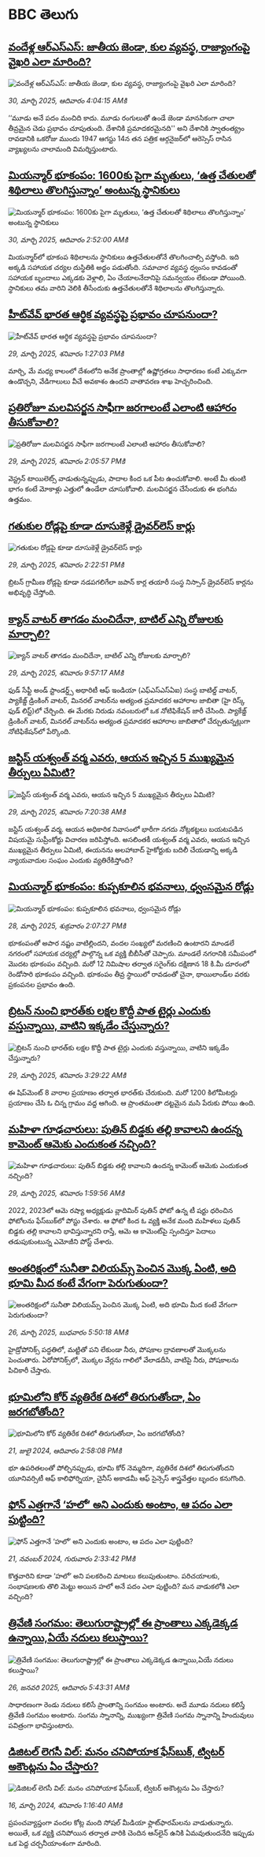 # BBC తెలుగు## [వందేళ్ల ఆర్‌ఎస్‌ఎస్: జాతీయ జెండా, కుల వ్యవస్థ, రాజ్యాంగంపై వైఖరి ఎలా మారింది?](https://www.bbc.com/telugu/articles/c93n3k4233ko?at_campaign=githubrss)![వందేళ్ల ఆర్‌ఎస్‌ఎస్: జాతీయ జెండా, కుల వ్యవస్థ, రాజ్యాంగంపై వైఖరి ఎలా మారింది?](https://ichef.bbci.co.uk/ace/standard/240/cpsprodpb/0d92/live/9f3e6d40-0c9e-11f0-ac9f-c37d6fd89579.jpg)_30, మార్చి 2025, ఆదివారం 4:04:15 AMకి_‘‘మూడు అనే పదం మంచిది కాదు. మూడు రంగులుతో ఉండే జెండా మానసికంగా చాలా తీవ్రమైన చెడు ప్రభావం చూపుతుంది. దేశానికి ప్రమాదకరమైనది''  అని దేశానికి స్వాతంత్య్రం రావడానికి ఒకరోజు ముందు 1947 ఆగస్టు 14న తన పత్రిక ఆర్గనైజర్‌లో ఆరెస్సెస్ రాసిన వ్యాఖ్యలను చాలామంది విమర్శిస్తుంటారు.## [మియన్మార్ భూకంపం: 1600కు పైగా మృతులు, ‘ఉత్త చేతులతో శిథిలాలు తొలగిస్తున్నాం’ అంటున్న స్థానికులు](https://www.bbc.com/telugu/articles/cd7v3dx7px9o?at_campaign=githubrss)![మియన్మార్ భూకంపం: 1600కు పైగా మృతులు, ‘ఉత్త చేతులతో శిథిలాలు తొలగిస్తున్నాం’ అంటున్న స్థానికులు](https://ichef.bbci.co.uk/ace/standard/240/cpsprodpb/8641/live/936c9610-0d05-11f0-ac9f-c37d6fd89579.jpg)_30, మార్చి 2025, ఆదివారం 2:52:00 AMకి_మియన్మార్‌లో భూకంప శిథిలాలను స్థానికులు ఉత్తచేతులతోనే తొలగించాల్సి వస్తోంది. ఇది అక్కడి సహాయక చర్యల దుస్థితికి అద్దం పడుతోంది. సమాచార వ్యవస్థ ధ్వంసం కావడంతో సహాయక బృందాలు ఎక్కడకు వెళ్లాలి, ఏం చేయాలనేదానిపై సమన్వయం లేకుండా పోయింది.  స్థానికులు తమ వారిని వెలికి తీసేందుకు ఉత్తచేతులతోనే శిథిలాలను తొలగిస్తున్నారు.## [హీట్‌వేవ్ భారత ఆర్థిక వ్యవస్థపై ప్రభావం చూపనుందా? ](https://www.bbc.com/telugu/articles/cn049r13kjzo?at_campaign=githubrss)![హీట్‌వేవ్ భారత ఆర్థిక వ్యవస్థపై ప్రభావం చూపనుందా? ](https://ichef.bbci.co.uk/ace/standard/240/cpsprodpb/ceec/live/3d252a50-0c9d-11f0-ab49-f3f2440ca034.jpg)_29, మార్చి 2025, శనివారం 1:27:03 PMకి_మార్చి, మే మధ్య కాలంలో దేశంలోని అనేక ప్రాంతాల్లో ఉష్ణోగ్రతలు సాధారణం కంటే ఎక్కువగా ఉండొచ్చని, వేడిగాలులు వీచే అవకాశం ఉందని వాతావరణ శాఖ హెచ్చరించింది.## [ప్రతిరోజూ మలవిసర్జన సాఫీగా జరగాలంటే ఎలాంటి ఆహారం తీసుకోవాలి?](https://www.bbc.com/telugu/articles/cp8v8607j7yo?at_campaign=githubrss)![ప్రతిరోజూ మలవిసర్జన సాఫీగా జరగాలంటే ఎలాంటి ఆహారం తీసుకోవాలి?](https://ichef.bbci.co.uk/ace/standard/240/cpsprodpb/52dc/live/aed5be40-0bf2-11f0-ac9f-c37d6fd89579.jpg)_29, మార్చి 2025, శనివారం 2:05:57 PMకి_వెస్ట్రన్ టాయిలెట్స్ వాడుతున్నప్పుడు, పాదాల కింద ఒక పీట ఉంచుకోవాలి. అంటే మీ తుంటి భాగం కంటే మోకాళ్లు ఎత్తులో ఉండేలా చూసుకోవాలి. మలవిసర్జన చేసేందుకు ఈ భంగిమ ఉత్తమం.## [గతుకుల రోడ్లపై కూడా దూసుకెళ్లే డ్రైవర్‌లెస్ కార్లు](https://www.bbc.com/telugu/articles/c79892wj29do?at_campaign=githubrss)![గతుకుల రోడ్లపై కూడా దూసుకెళ్లే డ్రైవర్‌లెస్ కార్లు](https://ichef.bbci.co.uk/ace/standard/240/cpsprodpb/abd1/live/f3ffec00-0ca8-11f0-b234-07dc7691c360.jpg)_29, మార్చి 2025, శనివారం 2:22:51 PMకి_బ్రిటన్ గ్రామీణ రోడ్లపై కూడా నడపగలిగేలా జపాన్ కార్ల తయారీ సంస్థ నిస్సాన్ డ్రైవర్‌లెస్ కార్లను అభివృద్ధి చేస్తోంది.## [క్యాన్ వాటర్ తాగడం మంచిదేనా, బాటిల్ ఎన్ని రోజులకు మార్చాలి? ](https://www.bbc.com/telugu/articles/c337gy756gmo?at_campaign=githubrss)![క్యాన్ వాటర్ తాగడం మంచిదేనా, బాటిల్ ఎన్ని రోజులకు మార్చాలి? ](https://ichef.bbci.co.uk/ace/standard/240/cpsprodpb/6d4e/live/a9a1e1b0-0b16-11f0-97d3-37df2b293ed1.jpg)_29, మార్చి 2025, శనివారం 9:57:17 AMకి_ఫుడ్ సేఫ్టీ అండ్ స్టాండర్డ్స్ అథారిటీ ఆఫ్ ఇండియా (ఎఫ్ఎస్ఎస్ఏఐ) సంస్థ బాటిల్డ్ వాటర్, ప్యాకేజ్డ్ డ్రింకింగ్ వాటర్, మినరల్ వాటర్‌ను అత్యంత ప్రమాదకర ఆహారాల జాబితా (హై రిస్క్ ఫుడ్ లిస్ట్)లో చేర్చింది. ఈ మేరకు నిరుడు నవంబరులో ఒక నోటిఫికేషన్ జారీ చేసింది. ప్యాకేజ్డ్ డ్రింకింగ్ వాటర్, మినరల్ వాటర్‌ను అత్యంత ప్రమాదకర ఆహారాల జాబితాలో చేర్చుతున్నట్లుగా నోటిఫికేషన్‌లో పేర్కొంది.## [జస్టిస్ యశ్వంత్ వర్మ ఎవరు, ఆయన ఇచ్చిన 5 ముఖ్యమైన తీర్పులు ఏమిటి? ](https://www.bbc.com/telugu/articles/cddy1j0lrg6o?at_campaign=githubrss)![జస్టిస్ యశ్వంత్ వర్మ ఎవరు, ఆయన ఇచ్చిన 5 ముఖ్యమైన తీర్పులు ఏమిటి? ](https://ichef.bbci.co.uk/ace/standard/240/cpsprodpb/462b/live/f75650d0-0b25-11f0-97d3-37df2b293ed1.jpg)_29, మార్చి 2025, శనివారం 7:20:38 AMకి_జస్టిస్ యశ్వంత్ వర్మ. ఆయన అధికారిక నివాసంలో భారీగా నగదు నోట్లకట్టలు బయటపడిన విషయమై సుప్రీంకోర్టు విచారణ జరిపిస్తోంది. అసలింతకీ యశ్వంత్ వర్మ ఎవరు, ఆయన ఇచ్చిన ముఖ్యమైన తీర్పులు ఏమిటి, ఈయనను అలహాబాద్ హైకోర్టుకు బదిలీ చేయడాన్ని అక్కడి న్యాయవాదుల సంఘం ఎందుకు వ్యతిరేకిస్తోంది?## [మియన్మార్ భూకంపం: కుప్పకూలిన భవనాలు, ధ్వంసమైన రోడ్లు](https://www.bbc.com/telugu/articles/ckg8grg0zwlo?at_campaign=githubrss)![మియన్మార్ భూకంపం: కుప్పకూలిన భవనాలు, ధ్వంసమైన రోడ్లు](https://ichef.bbci.co.uk/ace/standard/240/cpsprodpb/f0b5/live/75a3ddf0-0bf2-11f0-ba12-8d27eb561761.jpg)_28, మార్చి 2025, శుక్రవారం 2:07:27 PMకి_భూకంపంతో అపార నష్టం వాటిల్లిందని, వందల సంఖ్యలో మరణించి ఉంటారని మాండలే నగరంలో సహాయక చర్యల్లో పాల్గొన్న ఒక వ్యక్తి బీబీసీతో చెప్పారు. మాండలే నగరానికి సమీపంలో మొదట భూకంపం వచ్చింది. మరో 12 నిమిషాల తర్వాత సగైంగ్‌కు దక్షిణాన 18 కి.మీ దూరంలో రెండోసారి భూకంపం వచ్చింది. భూకంపం తీవ్ర స్థాయిలో రావడంతో చైనా, థాయిలాండ్‌ల వరకు ప్రకంపనల ప్రభావం ఉంది.## [బ్రిటన్ నుంచి భారత్‌కు లక్షల కొద్దీ పాత టైర్లు ఎందుకు వస్తున్నాయి, వాటిని ఇక్కడేం చేస్తున్నారు? ](https://www.bbc.com/telugu/articles/cy4l913w812o?at_campaign=githubrss)![బ్రిటన్ నుంచి భారత్‌కు లక్షల కొద్దీ పాత టైర్లు ఎందుకు వస్తున్నాయి, వాటిని ఇక్కడేం చేస్తున్నారు? ](https://ichef.bbci.co.uk/ace/standard/240/cpsprodpb/adba/live/39306c40-0af7-11f0-94d4-6f954f5dcfa3.jpg)_29, మార్చి 2025, శనివారం 3:29:22 AMకి_ఈ షిప్‌మెంట్‌ 8 వారాల ప్రయాణం తర్వాత భారత్‌కు చేరుకుంది. మరో 1200 కిలోమీటర్లు ప్రయాణం చేసి ఓ చిన్న గ్రామం వద్ద ఆగింది. ఆ ప్రాంతమంతా దట్టమైన మసి పేరుకు పోయి ఉంది.## [మహిళా గూఢచారులు: పుతిన్ బిడ్డకు తల్లి కావాలని ఉందన్న కామెంట్ ఆమెకు ఎందుకంత నచ్చింది?](https://www.bbc.com/telugu/articles/c8e7zee2029o?at_campaign=githubrss)![మహిళా గూఢచారులు: పుతిన్ బిడ్డకు తల్లి కావాలని ఉందన్న కామెంట్ ఆమెకు ఎందుకంత నచ్చింది?](https://ichef.bbci.co.uk/ace/standard/240/cpsprodpb/960e/live/e4839e20-0a14-11f0-97d3-37df2b293ed1.jpg)_29, మార్చి 2025, శనివారం 1:59:56 AMకి_2022, 2023లో ఆమె రష్యా అధ్యక్షుడు వ్లాదిమిర్ పుతిన్ ఫోటో ఉన్న టీ షర్టు ధరించిన ఫోటోలను ఫేస్‌బుక్‌లో పోస్టు చేశారు.  ఆ ఫోటో కింద ఓ వ్యక్తి అనేక మంది మహిళలు పుతిన్‌ బిడ్డకు తల్లి కావాలని భావిస్తున్నారని రాస్తే, ఆమె ఆ కామెంట్‌పై స్పందిస్తూ పెదాలు తడుపుకుంటున్న ఎమోజీని పోస్ట్ చేశారు.## [అంతరిక్షంలో సునీతా విలియమ్స్ పెంచిన మొక్క ఏంటి, అది భూమి మీద కంటే వేగంగా పెరుగుతుందా?](https://www.bbc.com/telugu/articles/c1mn43gmj39o?at_campaign=githubrss)![అంతరిక్షంలో సునీతా విలియమ్స్ పెంచిన మొక్క ఏంటి, అది భూమి మీద కంటే వేగంగా పెరుగుతుందా?](https://ichef.bbci.co.uk/ace/standard/240/cpsprodpb/931a/live/71e4f570-0966-11f0-94d4-6f954f5dcfa3.jpg)_26, మార్చి 2025, బుధవారం 5:50:18 AMకి_హైడ్రోపోనిక్స్‌ పద్ధతిలో, మట్టితో పని లేకుండా నీరు, పోషకాల ద్రావణాలతో మొక్కలను పెంచుతారు. ఏరోపోనిక్స్‌లో, మొక్కల వేర్లను గాలిలో వేలాడదీసి, వాటిపై నీరు, పోషకాలను పిచికారీ చేస్తారు.## [భూమిలోని కోర్ వ్యతిరేక దిశలో తిరుగుతోందా, ఏం జరగబోతోంది?](https://www.bbc.com/telugu/articles/crgr7rnd7g4o?at_campaign=githubrss)![భూమిలోని కోర్ వ్యతిరేక దిశలో తిరుగుతోందా, ఏం జరగబోతోంది?](https://ichef.bbci.co.uk/ace/standard/240/cpsprodpb/cc28/live/4457bc00-3ec3-11ef-b2f4-77406157b906.jpg)_21, జులై 2024, ఆదివారం 2:58:08 PMకి_భూ ఉపరితలంతో పోల్చినప్పుడు, భూమి కోర్ నెమ్మదిగా, వ్యతిరేక దిశలో తిరుగుతోందని యూనివర్సిటీ ఆఫ్ కాలిఫోర్నియా, చైనీస్ అకాడమీ ఆఫ్ సైన్సెస్‌ శాస్త్రవేత్తల బృందం కనుగొంది.## [ఫోన్ ఎత్తగానే ‘హలో’ అని ఎందుకు అంటాం, ఆ పదం ఎలా పుట్టింది?](https://www.bbc.com/telugu/articles/cgj7x7gdjq4o?at_campaign=githubrss)![ఫోన్ ఎత్తగానే ‘హలో’ అని ఎందుకు అంటాం, ఆ పదం ఎలా పుట్టింది?](https://ichef.bbci.co.uk/ace/standard/240/cpsprodpb/0618/live/7a20ebb0-a807-11ef-b21e-5359bd56d02f.jpg)_21, నవంబర్ 2024, గురువారం 2:33:42 PMకి_కొత్తవారిని కూడా ‘హలో’ అని పలకరించి మాటలు కలుపుతుంటాం.  పరిచయాలకు, సంభాషణలకు తొలి మెట్టు అయిన హలో అనే పదం ఎలా పుట్టింది? మన వాడుకలోకి ఎలా వచ్చింది?## [త్రివేణి సంగమం: తెలుగురాష్ట్రాల్లో ఈ ప్రాంతాలు ఎక్కడెక్కడ ఉన్నాయి,ఏయే నదులు కలుస్తాయి? ](https://www.bbc.com/telugu/articles/cz7elrr17jeo?at_campaign=githubrss)![త్రివేణి సంగమం: తెలుగురాష్ట్రాల్లో ఈ ప్రాంతాలు ఎక్కడెక్కడ ఉన్నాయి,ఏయే నదులు కలుస్తాయి? ](https://ichef.bbci.co.uk/ace/standard/240/cpsprodpb/9dad/live/7f50e780-da42-11ef-a37f-eba91255dc3d.jpg)_26, జనవరి 2025, ఆదివారం 5:43:31 AMకి_సాధారణంగా రెండు నదులు కలిసే ప్రాంతాన్ని సంగమం అంటారు. అదే మూడు నదులు కలిస్తే త్రివేణి సంగమం అంటారు. సంగమ స్నానాన్ని, ముఖ్యంగా త్రివేణి సంగమ స్నానాన్ని హిందువులు పవిత్రంగా భావిస్తుంటారు.## [డిజిటల్ లెగసీ విల్: మనం చనిపోయాక ఫేస్‌బుక్, ట్విటర్‌ అకౌంట్లను ఏం చేస్తారు?](https://www.bbc.com/telugu/articles/cx0zl1qeyq2o?at_campaign=githubrss)![డిజిటల్ లెగసీ విల్: మనం చనిపోయాక ఫేస్‌బుక్, ట్విటర్‌ అకౌంట్లను ఏం చేస్తారు?](https://ichef.bbci.co.uk/ace/standard/240/cpsprodpb/bea2/live/2323ffd0-e2d4-11ee-9410-0f893255c2a0.jpg)_16, మార్చి 2024, శనివారం 1:16:40 AMకి_ప్రపంచవ్యాప్తంగా వందల కోట్ల మంది సోషల్ మీడియా ఫ్లాట్‌ఫారమ్‌లను వాడుతున్నారు. అయితే, ఒక వ్యక్తి చనిపోయిన తర్వాత వారికి చెందిన ఆన్‌లైన్ ఉనికి ఏమవుతుందనేది ఇప్పుడు ఒక పెద్ద చర్చనీయాంశంగా మారింది.